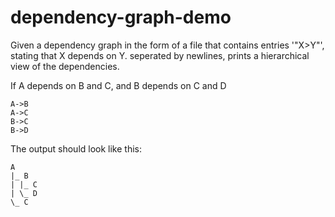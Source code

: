 # dependency-graph-demo
Given a dependency graph in the form of a file that contains entries '"X­>Y"', stating that X depends on Y. seperated by newlines, prints a hierarchical view of the dependencies.

If A depends on B and C, and B depends on C and D 

```
A->B
A->C
B->C
B->D
```

The output should look like this:

```
A
|_ B
| |_ C
| \_ D
\_ C
```